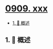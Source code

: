 # [0909. xxx](https://github.com/Tdahuyou/TNotes.leetcode/tree/main/notes/0909.%20xxx)

<!-- region:toc -->

- [1. 📝 概述](#1--概述)

<!-- endregion:toc -->

## 1. 📝 概述
